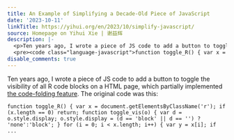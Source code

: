 ```yaml
---
title: An Example of Simplifying a Decade-Old Piece of JavaScript
date: '2023-10-11'
linkTitle: https://yihui.org/en/2023/10/simplify-javascript/
source: Homepage on Yihui Xie | 谢益辉
description: |-
  <p>Ten years ago, I wrote a piece of JS code to add a button to toggle the visibility of all R code blocks on a HTML page, which partially implemented <a href="https://bookdown.org/yihui/rmarkdown/html-document.html#code-folding">the code-folding feature</a>. The original code was this:</p>
  <pre><code class="language-javascript">function toggle_R() { var x = document.getElementsByClassName('r'); if (x.length == 0) return; function toggle_vis(o) { var d = o.style.display; o.style.display = (d == 'block' || d == '') ? 'none':'block'; } for (i = 0; i &lt; x.length; i++) { var y = x[i]; if ...
disable_comments: true
---
```

<p>Ten years ago, I wrote a piece of JS code to add a button to toggle the visibility of all R code blocks on a HTML page, which partially implemented <a href="https://bookdown.org/yihui/rmarkdown/html-document.html#code-folding">the code-folding feature</a>. The original code was this:</p>
<pre><code class="language-javascript">function toggle_R() { var x = document.getElementsByClassName('r'); if (x.length == 0) return; function toggle_vis(o) { var d = o.style.display; o.style.display = (d == 'block' || d == '') ? 'none':'block'; } for (i = 0; i &lt; x.length; i++) { var y = x[i]; if ...